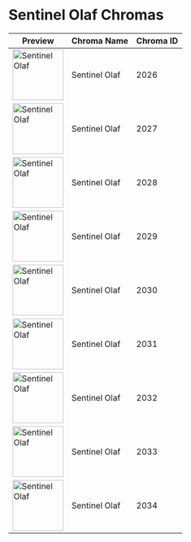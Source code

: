 # Sentinel Olaf Chromas

| Preview | Chroma Name | Chroma ID |
|---|---|---|
| <img src='https://raw.communitydragon.org/latest/plugins/rcp-be-lol-game-data/global/default/v1/champion-chroma-images/2/2026.png' alt='Sentinel Olaf' width='100'> | Sentinel Olaf | 2026 |
| <img src='https://raw.communitydragon.org/latest/plugins/rcp-be-lol-game-data/global/default/v1/champion-chroma-images/2/2027.png' alt='Sentinel Olaf' width='100'> | Sentinel Olaf | 2027 |
| <img src='https://raw.communitydragon.org/latest/plugins/rcp-be-lol-game-data/global/default/v1/champion-chroma-images/2/2028.png' alt='Sentinel Olaf' width='100'> | Sentinel Olaf | 2028 |
| <img src='https://raw.communitydragon.org/latest/plugins/rcp-be-lol-game-data/global/default/v1/champion-chroma-images/2/2029.png' alt='Sentinel Olaf' width='100'> | Sentinel Olaf | 2029 |
| <img src='https://raw.communitydragon.org/latest/plugins/rcp-be-lol-game-data/global/default/v1/champion-chroma-images/2/2030.png' alt='Sentinel Olaf' width='100'> | Sentinel Olaf | 2030 |
| <img src='https://raw.communitydragon.org/latest/plugins/rcp-be-lol-game-data/global/default/v1/champion-chroma-images/2/2031.png' alt='Sentinel Olaf' width='100'> | Sentinel Olaf | 2031 |
| <img src='https://raw.communitydragon.org/latest/plugins/rcp-be-lol-game-data/global/default/v1/champion-chroma-images/2/2032.png' alt='Sentinel Olaf' width='100'> | Sentinel Olaf | 2032 |
| <img src='https://raw.communitydragon.org/latest/plugins/rcp-be-lol-game-data/global/default/v1/champion-chroma-images/2/2033.png' alt='Sentinel Olaf' width='100'> | Sentinel Olaf | 2033 |
| <img src='https://raw.communitydragon.org/latest/plugins/rcp-be-lol-game-data/global/default/v1/champion-chroma-images/2/2034.png' alt='Sentinel Olaf' width='100'> | Sentinel Olaf | 2034 |
